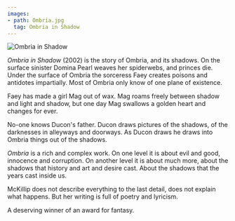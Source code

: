 ```yaml
---
images:
- path: Ombria.jpg
  tag: Ombria in Shadow
---
```

![Ombria in Shadow](Ombria.jpg)

*Ombria in Shadow* (2002) is the story of Ombria, and its shadows.
On the surface sinister Domina Pearl weaves her spiderwebs, and
princes die.  Under the surface of Ombria the sorceress Faey
creates poisons and antidotes impartially.  Most of Ombria only
know of one plane of existence.

Faey has made a girl Mag out of wax.  Mag roams freely between shadow
and light and shadow, but one day Mag swallows a golden heart and
changes for ever.

No-one knows Ducon's father.  Ducon draws pictures of the shadows,
of the darknesses in alleyways and doorways.  As Ducon draws he
draws into Ombria things out of the shadows.

*Ombria* is a rich and complex work.  On one level it is about
evil and good, innocence and corruption.  On another level it
is about much more, about the shadows that history and art
and desire cast.  About the shadows that the years cast inside us.

McKillip does not describe everything to the last detail,  does
not explain what happens.  But her writing is full of poetry and
lyricism.

A deserving winner of an award for fantasy.
